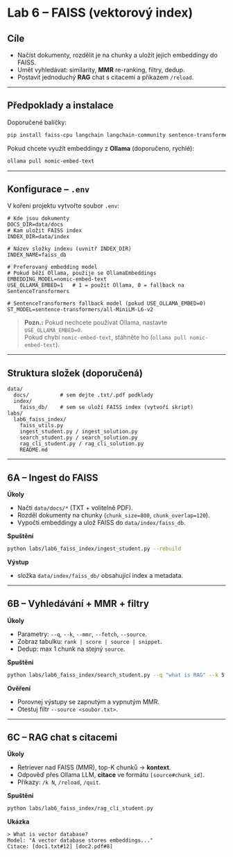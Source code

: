 # Lab 6 – FAISS (vektorový index)

## Cíle
- Načíst dokumenty, rozdělit je na chunky a uložit jejich embeddingy do FAISS.
- Umět vyhledávat: similarity, **MMR** re-ranking, filtry, dedup.
- Postavit jednoduchý **RAG** chat s citacemi a příkazem `/reload`.

---

## Předpoklady a instalace

Doporučené balíčky:
```bash
pip install faiss-cpu langchain langchain-community sentence-transformers pypdf
```

Pokud chcete využít embeddingy z **Ollama** (doporučeno, rychlé):
```bash
ollama pull nomic-embed-text
```

---

## Konfigurace – `.env`

V kořeni projektu vytvořte soubor `.env`:

```env
# Kde jsou dokumenty
DOCS_DIR=data/docs
# Kam uložit FAISS index
INDEX_DIR=data/index

# Název složky indexu (uvnitř INDEX_DIR)
INDEX_NAME=faiss_db

# Preferovaný embedding model
# Pokud běží Ollama, použije se OllamaEmbeddings
EMBEDDING_MODEL=nomic-embed-text
USE_OLLAMA_EMBED=1   # 1 = použít Ollama, 0 = fallback na SentenceTransformers

# SentenceTransformers fallback model (pokud USE_OLLAMA_EMBED=0)
ST_MODEL=sentence-transformers/all-MiniLM-L6-v2
```

> **Pozn.:** Pokud nechcete používat Ollama, nastavte `USE_OLLAMA_EMBED=0`.  
> Pokud chybí `nomic-embed-text`, stáhněte ho (`ollama pull nomic-embed-text`).

---

## Struktura složek (doporučená)

```
data/
  docs/          # sem dejte .txt/.pdf podklady
  index/
    faiss_db/    # sem se uloží FAISS index (vytvoří skript)
labs/
  lab6_faiss_index/
    faiss_utils.py
    ingest_student.py / ingest_solution.py
    search_student.py / search_solution.py
    rag_cli_student.py / rag_cli_solution.py
    README.md
```

---

## 6A – Ingest do FAISS

**Úkoly**
- Načti `data/docs/*` (TXT + volitelně PDF).
- Rozděl dokumenty na chunky (`chunk_size=800`, `chunk_overlap=120`).
- Vypočti embeddingy a ulož FAISS do `data/index/faiss_db`.

**Spuštění**
```bash
python labs/lab6_faiss_index/ingest_student.py --rebuild
```

**Výstup**
- složka `data/index/faiss_db/` obsahující index a metadata.

---

## 6B – Vyhledávání + MMR + filtry

**Úkoly**
- Parametry: `--q`, `--k`, `--mmr`, `--fetch`, `--source`.
- Zobraz tabulku: `rank | score | source | snippet`.
- Dedup: max 1 chunk na stejný `source`.

**Spuštění**
```bash
python labs/lab6_faiss_index/search_student.py --q "what is RAG" --k 5 --mmr 0.3 --fetch 20
```

**Ověření**
- Porovnej výstupy se zapnutým a vypnutým MMR.
- Otestuj filtr `--source <soubor.txt>`.

---

## 6C – RAG chat s citacemi

**Úkoly**
- Retriever nad FAISS (MMR), top-K chunků → **kontext**.
- Odpověď přes Ollama LLM, **citace** ve formátu `[source#chunk_id]`.
- Příkazy: `/k N`, `/reload`, `/quit`.

**Spuštění**
```bash
python labs/lab6_faiss_index/rag_cli_student.py
```

**Ukázka**
```
> What is vector database?
Model: "A vector database stores embeddings..."
Citace: [doc1.txt#12] [doc2.pdf#8]
```
